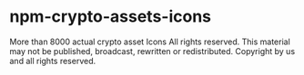 # npm-crypto-assets-icons
More than 8000 actual crypto asset Icons  All rights reserved. This material may not be published, broadcast, rewritten or redistributed.  Copyright by us and all rights reserved.
